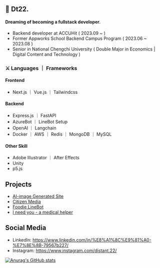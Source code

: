 ## 🦜 Dt22. 
#### Dreaming of becoming a fullstack developer.
 - Backend developer at ACCUHit ( 2023.09 ~ )
 - Former Appworks School Backend Campus Program ( 2023.06 ~ 2023.08 )
 - Senior in National Chengchi University ( Double Major in Economics |  Digital Content and Technology )

### ⚔ Languages ｜ Frameworks
#### Frontend
- Next.js ｜ Vue.js ｜ Tailwindcss
#### Backend
- Express.js ｜ FastAPI
- AzureBot ｜ LineBot Setup
- OpenAI ｜ Langchain
- Docker ｜ AWS ｜ Redis ｜ MongoDB ｜ MySQL
#### Other Skill
- Adobe Illustrator ｜ After Effects
- Unity
- p5.js


## Projects
- [AI-image Generated Site](https://github.com/Distant22/AI-generate-site)
- [Citizen Media](https://github.com/CitizenMedia-TW/citizen-media)
- [Foodie LineBot](https://github.com/Distant22/FoodieLineBot)
- [I need you - a medical helper](https://gitlab.com/nccu_se/7plus1/I_need_you)



## Social Media
- LinkedIn: https://www.linkedin.com/in/%E8%A1%8C%E9%81%A0-%E7%8E%8B-79567b227/
- Instagram: https://www.instagram.com/distant.22/

[![Anurag's GitHub stats](https://github-readme-stats.vercel.app/api?username=distant22&show_icons=true&theme=dark)](https://github.com/anuraghazra/github-readme-stats)

<!--
**Distant22/Distant22** is a ✨ _special_ ✨ repository because its `README.md` (this file) appears on your GitHub profile.

Here are some ideas to get you started:

- 🔭 I’m currently working on ...
- 🌱 I’m currently learning ...
- 👯 I’m looking to collaborate on ...
- 🤔 I’m looking for help with ...
- 💬 Ask me about ...
- 📫 How to reach me: ...
- 😄 Pronouns: ...
- ⚡ Fun fact: ...
-->
